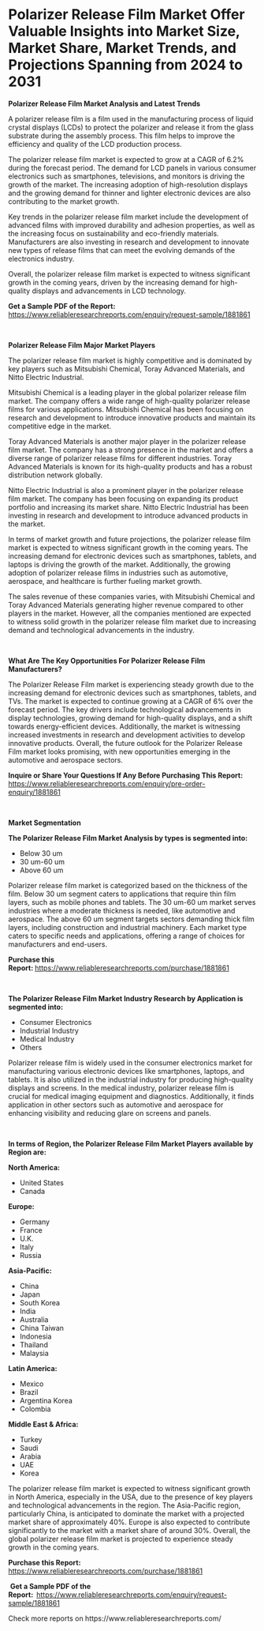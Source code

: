 <p><h1>Polarizer Release Film Market Offer Valuable Insights into Market Size, Market Share, Market Trends, and Projections Spanning from 2024 to 2031</h1></p><p><strong>Polarizer Release Film Market Analysis and Latest Trends</strong></p>
<p><p>A polarizer release film is a film used in the manufacturing process of liquid crystal displays (LCDs) to protect the polarizer and release it from the glass substrate during the assembly process. This film helps to improve the efficiency and quality of the LCD production process.</p><p>The polarizer release film market is expected to grow at a CAGR of 6.2% during the forecast period. The demand for LCD panels in various consumer electronics such as smartphones, televisions, and monitors is driving the growth of the market. The increasing adoption of high-resolution displays and the growing demand for thinner and lighter electronic devices are also contributing to the market growth.</p><p>Key trends in the polarizer release film market include the development of advanced films with improved durability and adhesion properties, as well as the increasing focus on sustainability and eco-friendly materials. Manufacturers are also investing in research and development to innovate new types of release films that can meet the evolving demands of the electronics industry.</p><p>Overall, the polarizer release film market is expected to witness significant growth in the coming years, driven by the increasing demand for high-quality displays and advancements in LCD technology.</p></p>
<p><strong>Get a Sample PDF of the Report:&nbsp;</strong> <a href="https://www.reliableresearchreports.com/enquiry/request-sample/1881861">https://www.reliableresearchreports.com/enquiry/request-sample/1881861</a></p>
<p>&nbsp;</p>
<p><strong>Polarizer Release Film Major Market Players</strong></p>
<p><p>The polarizer release film market is highly competitive and is dominated by key players such as Mitsubishi Chemical, Toray Advanced Materials, and Nitto Electric Industrial.</p><p>Mitsubishi Chemical is a leading player in the global polarizer release film market. The company offers a wide range of high-quality polarizer release films for various applications. Mitsubishi Chemical has been focusing on research and development to introduce innovative products and maintain its competitive edge in the market.</p><p>Toray Advanced Materials is another major player in the polarizer release film market. The company has a strong presence in the market and offers a diverse range of polarizer release films for different industries. Toray Advanced Materials is known for its high-quality products and has a robust distribution network globally.</p><p>Nitto Electric Industrial is also a prominent player in the polarizer release film market. The company has been focusing on expanding its product portfolio and increasing its market share. Nitto Electric Industrial has been investing in research and development to introduce advanced products in the market.</p><p>In terms of market growth and future projections, the polarizer release film market is expected to witness significant growth in the coming years. The increasing demand for electronic devices such as smartphones, tablets, and laptops is driving the growth of the market. Additionally, the growing adoption of polarizer release films in industries such as automotive, aerospace, and healthcare is further fueling market growth.</p><p>The sales revenue of these companies varies, with Mitsubishi Chemical and Toray Advanced Materials generating higher revenue compared to other players in the market. However, all the companies mentioned are expected to witness solid growth in the polarizer release film market due to increasing demand and technological advancements in the industry.</p></p>
<p>&nbsp;</p>
<p><strong>What Are The Key Opportunities For Polarizer Release Film Manufacturers?</strong></p>
<p><p>The Polarizer Release Film market is experiencing steady growth due to the increasing demand for electronic devices such as smartphones, tablets, and TVs. The market is expected to continue growing at a CAGR of 6% over the forecast period. The key drivers include technological advancements in display technologies, growing demand for high-quality displays, and a shift towards energy-efficient devices. Additionally, the market is witnessing increased investments in research and development activities to develop innovative products. Overall, the future outlook for the Polarizer Release Film market looks promising, with new opportunities emerging in the automotive and aerospace sectors.</p></p>
<p><strong>Inquire or Share Your Questions If Any Before Purchasing This Report:</strong> <a href="https://www.reliableresearchreports.com/enquiry/pre-order-enquiry/1881861">https://www.reliableresearchreports.com/enquiry/pre-order-enquiry/1881861</a></p>
<p>&nbsp;</p>
<p><strong>Market Segmentation</strong></p>
<p><strong>The Polarizer Release Film Market Analysis by types is segmented into:</strong></p>
<p><ul><li>Below 30 um</li><li>30 um-60 um</li><li>Above 60 um</li></ul></p>
<p><p>Polarizer release film market is categorized based on the thickness of the film. Below 30 um segment caters to applications that require thin film layers, such as mobile phones and tablets. The 30 um-60 um market serves industries where a moderate thickness is needed, like automotive and aerospace. The above 60 um segment targets sectors demanding thick film layers, including construction and industrial machinery. Each market type caters to specific needs and applications, offering a range of choices for manufacturers and end-users.</p></p>
<p><strong>Purchase this Report:&nbsp;</strong><a href="https://www.reliableresearchreports.com/purchase/1881861">https://www.reliableresearchreports.com/purchase/1881861</a></p>
<p>&nbsp;</p>
<p><strong>The Polarizer Release Film Market Industry Research by Application is segmented into:</strong></p>
<p><ul><li>Consumer Electronics</li><li>Industrial Industry</li><li>Medical Industry</li><li>Others</li></ul></p>
<p><p>Polarizer release film is widely used in the consumer electronics market for manufacturing various electronic devices like smartphones, laptops, and tablets. It is also utilized in the industrial industry for producing high-quality displays and screens. In the medical industry, polarizer release film is crucial for medical imaging equipment and diagnostics. Additionally, it finds application in other sectors such as automotive and aerospace for enhancing visibility and reducing glare on screens and panels.</p></p>
<p>&nbsp;</p>
<p><strong>In terms of Region, the Polarizer Release Film Market Players available by Region are:</strong></p>
<p>
    <p> <strong> North America: </strong>
        <ul>
            <li>United States</li>
            <li>Canada</li>
        </ul>
        </p> 
    <p> <strong> Europe: </strong>
        <ul>
            <li>Germany</li>
            <li>France</li>
            <li>U.K.</li>
            <li>Italy</li>
            <li>Russia</li>
        </ul>
        </p> 
    <p> <strong> Asia-Pacific: </strong>
        <ul>
            <li>China</li>
            <li>Japan</li>
            <li>South Korea</li>
            <li>India</li>
            <li>Australia</li>
            <li>China Taiwan</li>
            <li>Indonesia</li>
            <li>Thailand</li>
            <li>Malaysia</li>
        </ul>
        </p> 
    <p> <strong> Latin America: </strong>
        <ul>
            <li>Mexico</li>
            <li>Brazil</li>
            <li>Argentina Korea</li>
            <li>Colombia</li>
        </ul>
        </p> 
    <p> <strong> Middle East & Africa: </strong>
        <ul>
            <li>Turkey</li>
            <li>Saudi</li>
            <li>Arabia</li>
            <li>UAE</li>
            <li>Korea</li>
        </ul>
    </p>
    </p>
<p><p>The polarizer release film market is expected to witness significant growth in North America, especially in the USA, due to the presence of key players and technological advancements in the region. The Asia-Pacific region, particularly China, is anticipated to dominate the market with a projected market share of approximately 40%. Europe is also expected to contribute significantly to the market with a market share of around 30%. Overall, the global polarizer release film market is projected to experience steady growth in the coming years.</p></p>
<p><strong>Purchase this Report: </strong><a href="https://www.reliableresearchreports.com/purchase/1881861">https://www.reliableresearchreports.com/purchase/1881861</a></p>
<p>&nbsp;<strong>Get a Sample PDF of the Report:&nbsp;&nbsp;</strong><a href="https://www.reliableresearchreports.com/enquiry/request-sample/1881861">https://www.reliableresearchreports.com/enquiry/request-sample/1881861</a></p>
<p><strong></strong></p>
<p>Check more reports on https://www.reliableresearchreports.com/</p>